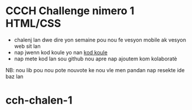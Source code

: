 # CCCH Challenge nimero 1 HTML/CSS

- chalenj lan dwe dire yon semaine pou nou fe vesyon mobile ak vesyon web sit lan
- nap jwenn kod koule yo nan [kod koule](/style-guide.md)
- nap mete kod lan sou github nou apre nap ajoutem kom kolaboratè

NB: nou lib pou nou pote nouvote ke nou vle men pandan nap resekte ide baz lan
# cch-chalen-1
